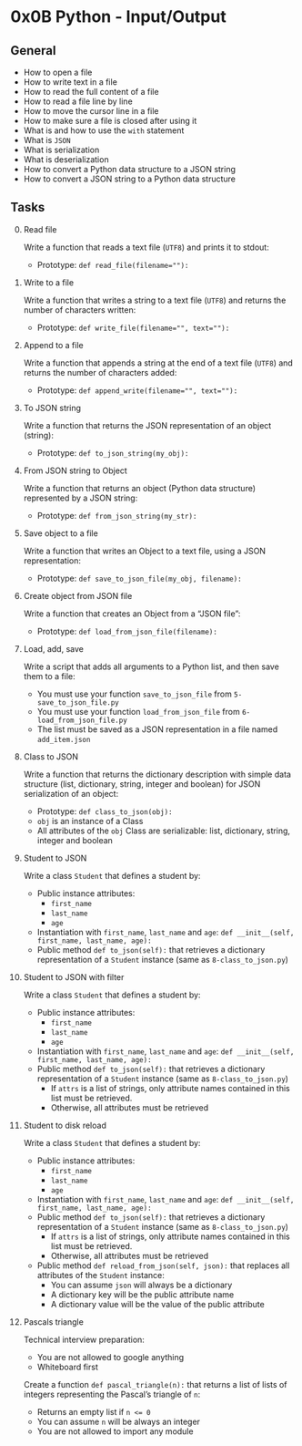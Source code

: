 # 0x0B Python - Input/Output


## General
* How to open a file
* How to write text in a file
* How to read the full content of a file
* How to read a file line by line
* How to move the cursor line in a file
* How to make sure a file is closed after using it
* What is and how to use the `with` statement
* What is `JSON`
* What is serialization
* What is deserialization
* How to convert a Python data structure to a JSON string
* How to convert a JSON string to a Python data structure

## Tasks

0. Read file

    Write a function that reads a text file (`UTF8`) and prints it to stdout:
    * Prototype: `def read_file(filename=""):`

1. Write to a file

    Write a function that writes a string to a text file (`UTF8`) and returns the number of characters written:
    * Prototype: `def write_file(filename="", text=""):`

2. Append to a file

    Write a function that appends a string at the end of a text file (`UTF8`) and returns the number of characters added:
    * Prototype: `def append_write(filename="", text=""):`

3. To JSON string

    Write a function that returns the JSON representation of an object (string):
    * Prototype: `def to_json_string(my_obj):`

4. From JSON string to Object

    Write a function that returns an object (Python data structure) represented by a JSON string:
    * Prototype: `def from_json_string(my_str):`

5. Save object to a file

    Write a function that writes an Object to a text file, using a JSON representation:
    * Prototype: `def save_to_json_file(my_obj, filename):`

6. Create object from JSON file

    Write a function that creates an Object from a “JSON file”:
    * Prototype: `def load_from_json_file(filename):`

7. Load, add, save

    Write a script that adds all arguments to a Python list, and then save them to a file:
    * You must use your function `save_to_json_file` from `5-save_to_json_file.py`
    * You must use your function `load_from_json_file` from `6-load_from_json_file.py`
    * The list must be saved as a JSON representation in a file named `add_item.json`

8. Class to JSON

    Write a function that returns the dictionary description with simple data 
    structure (list, dictionary, string, integer and boolean) for JSON serialization of an object:
    * Prototype: `def class_to_json(obj):`
    * `obj` is an instance of a Class
    * All attributes of the `obj` Class are serializable: list, dictionary, string, integer and boolean

9. Student to JSON

    Write a class `Student` that defines a student by:
    * Public instance attributes:
        * `first_name`
        * `last_name`
        * `age`
    * Instantiation with `first_name`, `last_name` and `age`: `def __init__(self, first_name, last_name, age):`
    * Public method `def to_json(self):` that retrieves a dictionary representation of a `Student` instance 
    (same as `8-class_to_json.py`)

10. Student to JSON with filter

    Write a class `Student` that defines a student by:
    * Public instance attributes:
        * `first_name`
        * `last_name`
        * `age`
    * Instantiation with `first_name`, `last_name` and `age`: `def __init__(self, first_name, last_name, age):`
    * Public method `def to_json(self):` that retrieves a dictionary representation of a `Student` instance (same as `8-class_to_json.py`)
        * If `attrs` is a list of strings, only attribute names contained in this list must be retrieved.
        * Otherwise, all attributes must be retrieved

11. Student to disk reload

    Write a class `Student` that defines a student by:
    * Public instance attributes:
        * `first_name`
        * `last_name`
        * `age`
    * Instantiation with `first_name`, `last_name` and `age`: `def __init__(self, first_name, last_name, age):`
    * Public method `def to_json(self):` that retrieves a dictionary representation of a `Student` instance (same as `8-class_to_json.py`)
        * If `attrs` is a list of strings, only attribute names contained in this list must be retrieved.
        * Otherwise, all attributes must be retrieved
    * Public method `def reload_from_json(self, json):` that replaces all attributes of the `Student` instance:
        * You can assume `json` will always be a dictionary
        * A dictionary key will be the public attribute name
        * A dictionary value will be the value of the public attribute

12. Pascals triangle

    Technical interview preparation:
    * You are not allowed to google anything
    * Whiteboard first

    Create a function `def pascal_triangle(n):` that returns a list of lists of integers representing the Pascal’s triangle of `n`:
    * Returns an empty list if `n <= 0`
    * You can assume `n` will be always an integer
    * You are not allowed to import any module
